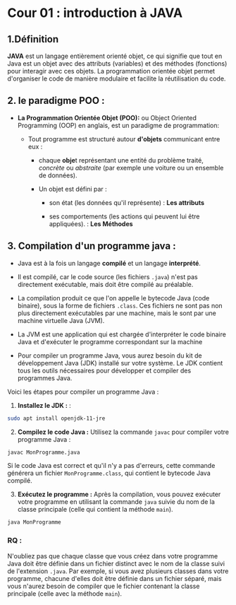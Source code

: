 # Cour 01 : introduction à JAVA 

## 1.Définition 

**JAVA** est un langage entièrement orienté objet, ce qui signifie que tout en Java est un objet avec des attributs (variables) et des méthodes (fonctions) pour interagir avec ces objets. La programmation orientée objet permet d'organiser le code de manière modulaire et facilite la réutilisation du code.


## 2. le paradigme **POO :**

- **La Programmation Orientée Objet (POO):** ou Object Oriented Programming (OOP) en anglais, est un paradigme de programmation: 
    - Tout programme est structuré autour **d'objets** communicant entre eux : 
        
        - chaque **obje**t représentant une entité du problème traité, *concrète* ou *abstraite* (par exemple une voiture ou un ensemble de données). 
        
        - Un objet est défini par :
            - son état (les données qu'il représente) : **Les attributs**
            
            - ses comportements (les actions qui peuvent lui être appliquées). : **Les Méthodes**



## 3. Compilation d'un programme java :


- Java est à la fois un langage **compilé** et un langage **interprété**. 

- Il est compilé, car le code source (les fichiers ``.java``) n'est pas directement exécutable, mais doit être compilé au préalable. 

- La compilation produit ce que l'on appelle le bytecode Java (code binaire), sous la forme de fichiers ``.class``. Ces fichiers ne sont pas non plus directement exécutables par une machine, mais le sont par une machine virtuelle Java (JVM). 

- La JVM est  une application qui est chargée d'interpréter le code binaire Java et d'exécuter le programme correspondant sur la machine

- Pour compiler un programme Java, vous aurez besoin du kit de développement Java (JDK) installé sur votre système. Le JDK contient tous les outils nécessaires pour développer et compiler des programmes Java.

Voici les étapes pour compiler un programme Java :

1. **Installez le JDK :** : 
```bash
sudo apt install openjdk-11-jre
```

2. **Compilez le code Java :** Utilisez la commande `javac` pour compiler votre programme Java :

```bash
javac MonProgramme.java
```

Si le code Java est correct et qu'il n'y a pas d'erreurs, cette commande générera un fichier `MonProgramme.class`, qui contient le bytecode Java compilé.

3. **Exécutez le programme :** Après la compilation, vous pouvez exécuter votre programme en utilisant la commande `java` suivie du nom de la classe principale (celle qui contient la méthode `main`).

```bash
java MonProgramme
```


### RQ : 

N'oubliez pas que chaque classe que vous créez dans votre programme Java doit être définie dans un fichier distinct avec le nom de la classe suivi de l'extension `.java`. Par exemple, si vous avez plusieurs classes dans votre programme, chacune d'elles doit être définie dans un fichier séparé, mais vous n'aurez besoin de compiler que le fichier contenant la classe principale (celle avec la méthode `main`).



